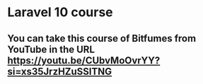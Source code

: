 # Laravel 10 course

## You can take this course of Bitfumes from YouTube in the URL https://youtu.be/CUbvMoOvrYY?si=xs35JrzHZuSSlTNG